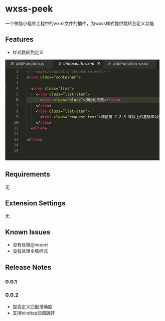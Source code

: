 # wxss-peek

一个微信小程序工程中的wxml文件的插件，为wxss样式提供跳转到定义功能

## Features

* 样式跳转到定义

![feature](images/feature.gif)

## Requirements
无

## Extension Settings
无


## Known Issues

* 没有处理@import
* 没有处理全局样式

## Release Notes

### 0.0.1

### 0.0.2
* 提高定义匹配准确度
* 支持bindtap回调跳转


